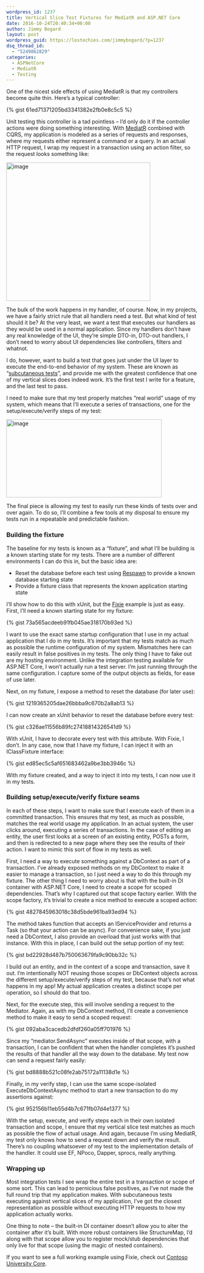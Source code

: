 ```yaml
---
wordpress_id: 1237
title: Vertical Slice Test Fixtures for MediatR and ASP.NET Core
date: 2016-10-24T20:40:34+00:00
author: Jimmy Bogard
layout: post
wordpress_guid: https://lostechies.com/jimmybogard/?p=1237
dsq_thread_id:
  - "5249862829"
categories:
  - ASPNetCore
  - MediatR
  - Testing
---
```

One of the nicest side effects of using MediatR is that my controllers become quite thin. Here’s a typical controller:

{% gist 61ed71371205bd3341382e2fb0e8c5c5 %}

Unit testing this controller is a tad pointless – I’d only do it if the controller actions were doing something interesting. With [MediatR](https://github.com/jbogard/mediatr) combined with CQRS, my application is modeled as a series of requests and responses, where my requests either represent a command or a query. In an actual HTTP request, I wrap my request in a transaction using an action filter, so the request looks something like:

[<img style="border-top: 0px;border-right: 0px;border-bottom: 0px;padding-top: 0px;padding-left: 0px;border-left: 0px;padding-right: 0px" border="0" alt="image" src="https://lostechies.com/content/jimmybogard/uploads/2016/10/image_thumb.png" width="379" height="364" />](https://lostechies.com/content/jimmybogard/uploads/2016/10/image.png)

The bulk of the work happens in my handler, of course. Now, in my projects, we have a fairly strict rule that all handlers need a test. But what kind of test should it be? At the very least, we want a test that executes our handlers as they would be used in a normal application. Since my handlers don’t have any real knowledge of the UI, they’re simple DTO-in, DTO-out handlers, I don’t need to worry about UI dependencies like controllers, filters and whatnot.

I do, however, want to build a test that goes just under the UI layer to execute the end-to-end behavior of my system. These are known as “[subcutaneous tests](http://martinfowler.com/bliki/SubcutaneousTest.html)”, and provide me with the greatest confidence that one of my vertical slices does indeed work. It’s the first test I write for a feature, and the last test to pass.

I need to make sure that my test properly matches “real world” usage of my system, which means that I’ll execute a series of transactions, one for the setup/execute/verify steps of my test:

[<img style="border-top: 0px;border-right: 0px;border-bottom: 0px;padding-top: 0px;padding-left: 0px;border-left: 0px;padding-right: 0px" border="0" alt="image" src="https://lostechies.com/content/jimmybogard/uploads/2016/10/image_thumb1.png" width="409" height="205" />](https://lostechies.com/content/jimmybogard/uploads/2016/10/image1.png)

The final piece is allowing my test to easily run these kinds of tests over and over again. To do so, I’ll combine a few tools at my disposal to ensure my tests run in a repeatable and predictable fashion.

### Building the fixture

The baseline for my tests is known as a “fixture”, and what I’ll be building is a known starting state for my tests. There are a number of different environments I can do this in, but the basic idea are:

  * Reset the database before each test using [Respawn](https://github.com/jbogard/respawn) to provide a known database starting state
  * Provide a fixture class that represents the known application starting state

I’ll show how to do this with xUnit, but the [Fixie](http://fixie.github.io/) example is just as easy. First, I’ll need a known starting state for my fixture:

{% gist 73a565acdeeb91fb045ae318170b93ed %}

I want to use the exact same startup configuration that I use in my actual application that I do in my tests. It’s important that my tests match as much as possible the runtime configuration of my system. Mismatches here can easily result in false positives in my tests. The only thing I have to fake out are my hosting environment. Unlike the integration testing available for ASP.NET Core, I won’t actually run a test server. I’m just running through the same configuration. I capture some of the output objects as fields, for ease of use later.

Next, on my fixture, I expose a method to reset the database (for later use):

{% gist 1219365205dae26bbba9c670b2a8ab13 %}

I can now create an xUnit behavior to reset the database before every test:

{% gist c326ae11556b89fc27418814326541d9 %}

With xUnit, I have to decorate every test with this attribute. With Fixie, I don’t. In any case, now that I have my fixture, I can inject it with an IClassFixture interface:

{% gist ed85ec5c5af651683462a9be3bb3946c %}

With my fixture created, and a way to inject it into my tests, I can now use it in my tests.

### 

### Building setup/execute/verify fixture seams

In each of these steps, I want to make sure that I execute each of them in a committed transaction. This ensures that my test, as much as possible, matches the real world usage my application. In an actual system, the user clicks around, executing a series of transactions. In the case of editing an entity, the user first looks at a screen of an existing entity, POSTs a form, and then is redirected to a new page where they see the results of their action. I want to mimic this sort of flow in my tests as well.

First, I need a way to execute something against a DbContext as part of a transaction. I’ve already exposed methods on my DbContext to make it easier to manage a transaction, so I just need a way to do this through my fixture. The other thing I need to worry about is that with the built-in DI container with ASP.NET Core, I need to create a scope for scoped dependencies. That’s why I captured out that scope factory earlier. With the scope factory, it’s trivial to create a nice method to execute a scoped action:

{% gist 4827845963018c38d5bde961ba93ed94 %}

The method takes function that accepts an IServiceProvider and returns a Task (so that your action can be async). For convenience sake, if you just need a DbContext, I also provide an overload that just works with that instance. With this in place, I can build out the setup portion of my test:

{% gist bd22928d487b750063679fa9c90bb32c %}

I build out an entity, and in the context of a scope and transaction, save it out. I’m intentionally NOT reusing those scopes or DbContext objects across the different setup/execute/verify steps of my test, because that’s not what happens in my app! My actual application creates a distinct scope per operation, so I should do that too.

Next, for the execute step, this will involve sending a request to the Mediator. Again, as with my DbContext method, I’ll create a convenience method to make it easy to send a scoped request:

{% gist 092aba3cacedb2dfdf260a05ff701976 %}

Since my “mediator.SendAsync” executes inside of that scope, with a transaction, I can be confident that when the handler completes it’s pushed the results of that handler all the way down to the database. My test now can send a request fairly easily:

{% gist bd8888b521c08fe2ab75172a11138d1e %}

Finally, in my verify step, I can use the same scope-isolated ExecuteDbContextAsync method to start a new transaction to do my assertions against:

{% gist 952156b11eb55d4b7c671fb07d4e1377 %}

With the setup, execute, and verify steps each in their own isolated transaction and scope, I ensure that my vertical slice test matches as much as possible the flow of actual usage. And again, because I’m using MediatR, my test only knows how to send a request down and verify the result. There’s no coupling whatsoever of my test to the implementation details of the handler. It could use EF, NPoco, Dapper, sprocs, really anything.

### Wrapping up

Most integration tests I see wrap the entire test in a transaction or scope of some sort. This can lead to pernicious false positives, as I’ve not made the full round trip that my application makes. With subcutaneous tests executing against vertical slices of my application, I’ve got the closest representation as possible without executing HTTP requests to how my application actually works.

One thing to note – the built-in DI container doesn’t allow you to alter the container after it’s built. With more robust containers like StructureMap, I’d along with that scope allow you to register mock/stub dependencies that only live for that scope (using the magic of nested containers).

If you want to see a full working example using Fixie, check out [Contoso University Core](https://github.com/jbogard/contosouniversitycore).
